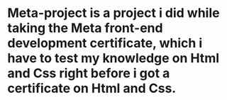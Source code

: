 # Meta-project is a project i did while taking the Meta front-end development certificate, which i have to test my knowledge on Html and Css right before i got a certificate on Html and Css.
